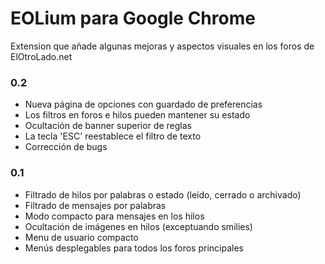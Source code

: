 # EOLium para Google Chrome
Extension que añade algunas mejoras y aspectos visuales en los foros de ElOtroLado.net

### 0.2
* Nueva página de opciones con guardado de preferencias
* Los filtros en foros e hilos pueden mantener su estado
* Ocultación de banner superior de reglas
* La tecla 'ESC' reestablece el filtro de texto
* Corrección de bugs

### 0.1
* Filtrado de hilos por palabras o estado (leído, cerrado o archivado)
* Filtrado de mensajes por palabras
* Modo compacto para mensajes en los hilos
* Ocultación de imágenes en hilos (exceptuando smilies)
* Menu de usuario compacto
* Menús desplegables para todos los foros principales
